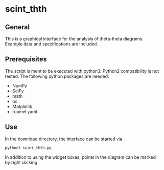 # scint_thth

## General
This is a graphical interface for the analysis of theta-theta diagrams. Example data and specifications are included.

## Prerequisites
The script is ment to be executed with python3. Python2 compatibility is not tested. The following python packages are needed: 
* NumPy
* SciPy
* math
* os
* Matplotlib
* ruamel.yaml

## Use
In the download directory, the interface can be started via
```python
python3 scint_thth.py
```

In addition to using the widget boxes, points in the diagram can be marked by right clicking.
